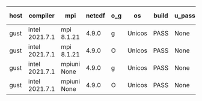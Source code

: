 

| host     | compiler                              | mpi                      | netcdf        | o_g        | os       | build       | u_pass          | u_fail          | s_pass            | s_fail            | e_pass             | e_fail             | nuopc_pass       | nuopc_fail       | artifacts link          |
|----------|---------------------------------------|--------------------------|---------------|------------|----------|-------------|-----------------|-----------------|-------------------|-------------------|--------------------|--------------------|------------------|------------------|-------------------------|
| gust | intel 2021.7.1 | mpi 8.1.21  | 4.9.0  | g | Unicos | PASS | None | None | None | None | None | None | None | None | <a href="https://github.com/esmf-org/esmf-test-artifacts/tree/0f7e5c9f5c9c441cdce56ce242b06dea07a53581/fix_reconcile/intel/2021.7.1/g/mpi/8.1.21" target="_blank">0f7e5c9</a> | 
| gust | intel 2021.7.1 | mpi 8.1.21  | 4.9.0  | O | Unicos | PASS | None | None | None | None | None | None | None | None | <a href="https://github.com/esmf-org/esmf-test-artifacts/tree/0eb80ec320d3eb4bdcaab5cfc8c2ae2360d6549d/fix_reconcile/intel/2021.7.1/O/mpi/8.1.21" target="_blank">0eb80ec</a> | 
| gust | intel 2021.7.1 | mpiuni None  | 4.9.0  | g | Unicos | PASS | None | None | None | None | None | None | None | None | <a href="https://github.com/esmf-org/esmf-test-artifacts/tree/62ff97fdf3ed3ca03ce3bfd5253045d9610ca137/fix_reconcile/intel/2021.7.1/g/mpiuni/None" target="_blank">62ff97f</a> | 
| gust | intel 2021.7.1 | mpiuni None  | 4.9.0  | O | Unicos | PASS | None | None | None | None | None | None | None | None | <a href="https://github.com/esmf-org/esmf-test-artifacts/tree/022bc947c4c1b8da0ac4e4744e3aeb4117677270/fix_reconcile/intel/2021.7.1/O/mpiuni/None" target="_blank">022bc94</a> | 
